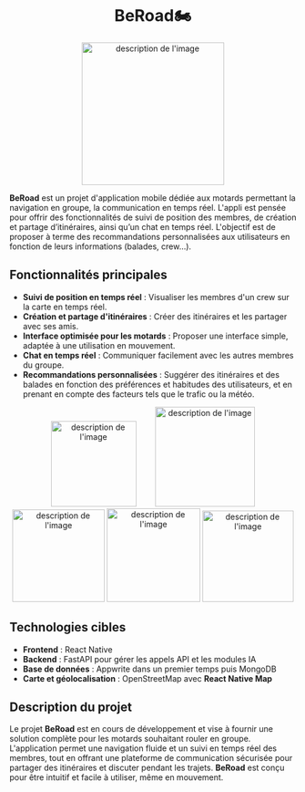<h1 style="text-align: center;">BeRoad🏍️</h1>
<p style="text-align: center;">
  <img src="https://github.com/user-attachments/assets/3020e5d8-e6f2-4e6d-862c-4521e3445119" alt="description de l'image" width="250"/>
</p>

**BeRoad** est un projet d'application mobile dédiée aux motards permettant la navigation en groupe, la communication en temps réel. L'appli est pensée pour offrir des fonctionnalités de suivi de position des membres, de création et partage d’itinéraires, ainsi qu’un chat en temps réel. L'objectif est de proposer à terme des recommandations personnalisées aux utilisateurs en fonction de leurs informations (balades, crew...).

## Fonctionnalités principales

- **Suivi de position en temps réel** : Visualiser les membres d'un crew sur la carte en temps réel.
- **Création et partage d'itinéraires** : Créer des itinéraires et les partager avec ses amis.
- **Interface optimisée pour les motards** : Proposer une interface simple, adaptée à une utilisation en mouvement.
- **Chat en temps réel** : Communiquer facilement avec les autres membres du groupe.
- **Recommandations personnalisées** : Suggérer des itinéraires et des balades en fonction des préférences et habitudes des utilisateurs, et en prenant en compte des facteurs tels que le trafic ou la météo.

<p style="text-align: center;">
  <span style="display: inline-block; margin-right: 30px;">
    <img src="https://github.com/user-attachments/assets/3c6ecb1c-21f1-49cf-8755-5efe6b01b28a" alt="description de l'image" width="150"/>
  </span>
  <span style="display: inline-block;">
    <img src="https://github.com/user-attachments/assets/10119320-8d3a-4daa-89b1-0169cd089bb4" alt="description de l'image" width="175"/>
  </span>
  <span style="display: inline-block;">
    <img src="https://github.com/user-attachments/assets/3a6c6d36-660c-4ee1-9e08-47e8a2325534" alt="description de l'image" width="162"/>
  </span>
  <span style="display: inline-block;">
    <img src="https://github.com/user-attachments/assets/a06ffbe5-8f9e-4f5c-ba9e-c32a82abfe0a" alt="description de l'image" width="164"/>
  </span>
  <span style="display: inline-block;">
    <img src="https://github.com/user-attachments/assets/36440ff5-14af-4ec7-a511-e15df50a6c4f" alt="description de l'image" width="160"/>
  </span>
</p>


## Technologies cibles

- **Frontend** : React Native
- **Backend** : FastAPI pour gérer les appels API et les modules IA
- **Base de données** : Appwrite dans un premier temps puis MongoDB
- **Carte et géolocalisation** : OpenStreetMap avec **React Native Map**


## Description du projet

Le projet **BeRoad** est en cours de développement et vise à fournir une solution complète pour les motards souhaitant rouler en groupe. L'application permet une navigation fluide et un suivi en temps réel des membres, tout en offrant une plateforme de communication sécurisée pour partager des itinéraires et discuter pendant les trajets. **BeRoad** est conçu pour être intuitif et facile à utiliser, même en mouvement.
